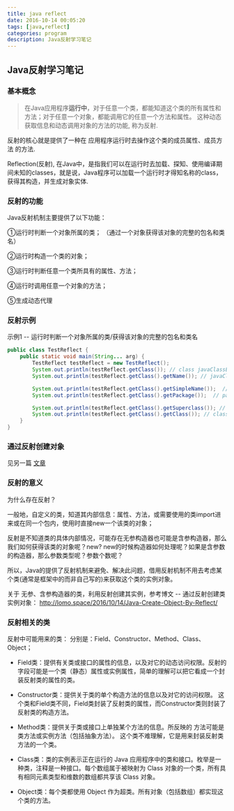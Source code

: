 ```yaml
---
title: java reflect
date: 2016-10-14 00:05:20
tags: [java,reflect]
categories: program
description: Java反射学习笔记
---
```


## Java反射学习笔记

### 基本概念

> 在Java应用程序**运行中**，对于任意一个类，都能知道这个类的所有属性和方法；对于任意一个对象，都能调用它的任意一个方法和属性。
这种动态获取信息和动态调用对象的方法的功能, 称为反射.

反射的核心就是提供了一种在 应用程序运行时去操作这个类的成员属性、成员方法 的方法.

Reflection(反射), 在Java中，是指我们可以在运行时去加载、探知、使用编译期间未知的classes，就是说，Java程序可以加载一个运行时才得知名称的class，获得其构造，并生成对象实体.

### 反射的功能

Java反射机制主要提供了以下功能： 

①运行时判断一个对象所属的类； （通过一个对象获得该对象的完整的包名和类名）

②运行时构造一个类的对象；

③运行时判断任意一个类所具有的属性、方法；

④运行时调用任意一个对象的方法；

⑤生成动态代理

### 反射示例

示例1 -- 运行时判断一个对象所属的类/获得该对象的完整的包名和类名

```java
public class TestReflect {
    public static void main(String... arg) {
        TestReflect testReflect = new TestReflect();
        System.out.println(testReflect.getClass()); // class javaClassExercise.fanshe.TestReflect
        System.out.println(testReflect.getClass().getName()); // javaClassExercise.fanshe.TestReflect (包名+类名)

        System.out.println(testReflect.getClass().getSimpleName());  //  TestReflect, 直接获取类名
        System.out.println(testReflect.getClass().getPackage());  // package javaClassExercise.fanshe, 直接获取包名

        System.out.println(testReflect.getClass().getSuperclass()); // class java.lang.Object
        System.out.println(testReflect.getClass().getClass()); // class java.lang.Class
    }
}
```

### 通过反射创建对象

见另一篇 <a href="http://lomo.space/2016/10/14/Java-Create-Object-By-Reflect/">文章</a>


### 反射的意义

为什么存在反射？

一般地，自定义的类，知道其内部信息：属性、方法，或需要使用的类import进来或在同一个包内，使用时直接new一个该类的对象；

反射是不知道类的具体内部情况，可能存在无参构造器也可能是含参构造器，那么我们如何获得该类的对象呢？new? new的时候构造器如何处理呢？如果是含参数的构造器，那么参数类型呢？参数个数呢？

所以，Java的提供了反射机制来避免、解决此问题，借用反射机制不用去考虑某个类(通常是框架中的而非自己写的)来获取这个类的实例对象。

关于 无参、含参构造器的类，利用反射创建其实例，参考博文 -- 通过反射创建类实例对象：
http://lomo.space/2016/10/14/Java-Create-Object-By-Reflect/


### 反射相关的类

反射中可能用来的类：
	分别是：Field、Constructor、Method、Class、Object；


* Field类：提供有关类或接口的属性的信息，以及对它的动态访问权限。反射的字段可能是一个类（静态）属性或实例属性，简单的理解可以把它看成一个封装反射类的属性的类。 
	
* Constructor类：提供关于类的单个构造方法的信息以及对它的访问权限。
	这个类和Field类不同，Field类封装了反射类的属性，而Constructor类则封装了反射类的构造方法。 
	
* Method类：提供关于类或接口上单独某个方法的信息。所反映的 方法可能是类方法或实例方法（包括抽象方法）。 这个类不难理解，它是用来封装反射类方法的一个类。 
	
* Class类：类的实例表示正在运行的 Java 应用程序中的类和接口。枚举是一种类，注释是一种接口。每个数组属于被映射为 Class 对象的一个类，所有具有相同元素类型和维数的数组都共享该 Class 对象。 
	
* Object类：每个类都使用 Object 作为超类。所有对象（包括数组）都实现这个类的方法。
